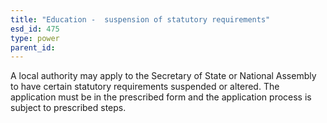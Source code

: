 ```yaml
---
title: "Education -  suspension of statutory requirements"
esd_id: 475
type: power
parent_id:  
---
```


A local authority may apply to the Secretary of State or National Assembly to have certain statutory requirements suspended or altered.  The application must be in the prescribed form and the application process is subject to prescribed steps.

